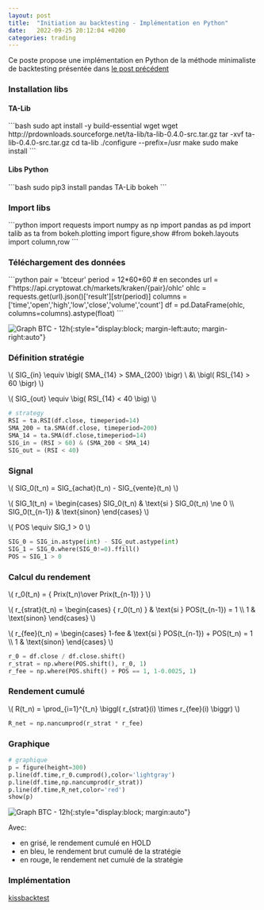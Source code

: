 ```yaml
---
layout: post
title:  "Initiation au backtesting - Implémentation en Python"
date:   2022-09-25 20:12:04 +0200
categories: trading
---
```


<script src="https://polyfill.io/v3/polyfill.min.js?features=es6"></script>
  <script id="MathJax-script" async
          src="https://cdn.jsdelivr.net/npm/mathjax@3/es5/tex-mml-chtml.js">
  </script>
  
Ce poste propose une implémentation en Python de la méthode minimaliste de backtesting présentée dans [le post précédent](/trading/2022/08/10/Backtesting-mathematic.html)
  
<h3> Installation libs </h3>

<h4> TA-Lib </h4>
```bash
sudo apt install -y build-essential wget
wget http://prdownloads.sourceforge.net/ta-lib/ta-lib-0.4.0-src.tar.gz
tar -xvf ta-lib-0.4.0-src.tar.gz
cd ta-lib
./configure --prefix=/usr
make
sudo make install
```
<h4> Libs Python </h4>
```bash
sudo pip3 install pandas TA-Lib bokeh
```

<h3> Import libs </h3>
```python
import requests
import numpy as np
import pandas as pd
import talib as ta
from bokeh.plotting import figure,show
#from bokeh.layouts import column,row
```

<h3> Téléchargement des données </h3>
```python
pair = 'btceur'
period = 12*60*60 # en secondes
url = f'https://api.cryptowat.ch/markets/kraken/{pair}/ohlc'
ohlc = requests.get(url).json()['result'][str(period)]
columns = ['time','open','high','low','close','volume','count']
df = pd.DataFrame(ohlc, columns=columns).astype(float)
```

![Graph BTC - 12h]({{site.url}}/assets/bokeh_plot.png){:style="display:block; margin-left:auto; margin-right:auto"}

<h3> Définition stratégie </h3>

\\( SIG_{in} \equiv \bigl( SMA_{14} > SMA_{200} \bigr) \ \&\  \bigl( RSI_{14} > 60 \bigr) \\)

\\( SIG_{out} \equiv \big( RSI_{14} < 40 \big) \\)

```python
# strategy
RSI = ta.RSI(df.close, timeperiod=14)
SMA_200 = ta.SMA(df.close, timeperiod=200)
SMA_14 = ta.SMA(df.close,timeperiod=14)
SIG_in = (RSI > 60) & (SMA_200 < SMA_14)
SIG_out = (RSI < 40)
```

<h3> Signal </h3>

\\( SIG_0(t_n) = SIG_{achat}(t_n) - SIG_{vente}(t_n) \\)

\\( SIG_1(t_n) = \begin{cases} SIG_0(t_n) & \text{si } SIG_0(t_n) \ne 0 \\\\ SIG_0(t_{n-1}) & \text{sinon} \end{cases} \\)

\\( POS \equiv SIG_1 > 0 \\)

```python
SIG_0 = SIG_in.astype(int) - SIG_out.astype(int)
SIG_1 = SIG_0.where(SIG_0!=0).ffill()
POS = SIG_1 > 0
```

<h3> Calcul du rendement </h3>

\\( r_0(t_n) = { Prix(t_n)\over Prix(t_{n-1}) } \\)

\\( r_{strat}(t_n) = \begin{cases} { r_0(t_n) } & \text{si } POS(t_{n-1}) = 1 \\\\ 1 & \text{sinon} \end{cases} \\)

\\( r_{fee}(t_n) = \begin{cases} 1-fee & \text{si } POS(t_{n-1}) + POS(t_n) = 1 \\\\ 1 & \text{sinon} \end{cases} \\)
```python
r_0 = df.close / df.close.shift()
r_strat = np.where(POS.shift(), r_0, 1)
r_fee = np.where(POS.shift() + POS == 1, 1-0.0025, 1)
```

<h3> Rendement cumulé </h3>

\\( R(t_n) = \prod_{i=1}^{t_n} \biggl( r_{strat}(i) \times r_{fee}(i) \biggr) \\)

```python
R_net = np.nancumprod(r_strat * r_fee)
```

<h3> Graphique </h3>

```python
# graphique
p = figure(height=300)
p.line(df.time,r_0.cumprod(),color='lightgray')
p.line(df.time,np.nancumprod(r_strat))
p.line(df.time,R_net,color='red')
show(p)
```

![Graph BTC - 12h]({{site.url}}/assets/bokeh_plot-8.png){:style="display:block; margin:auto"}


Avec:
  * en grisé, le rendement cumulé en HOLD
  * en bleu, le rendement brut cumulé de la stratégie
  * en rouge, le rendement net cumulé de la stratégie 

<h3> Implémentation </h3>

[kissbacktest](https://github.com/carboleum/kissbacktest)

